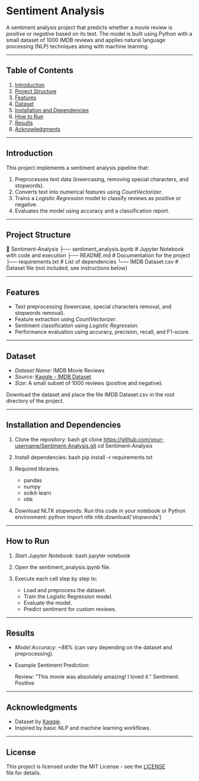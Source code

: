 # Sentiment Analysis

A sentiment analysis project that predicts whether a movie review is *positive* or *negative* based on its text. The model is built using Python with a small dataset of 1000 IMDB reviews and applies natural language processing (NLP) techniques along with machine learning.

---

## Table of Contents

1. [Introduction](#introduction)
2. [Project Structure](#project-structure)
3. [Features](#features)
4. [Dataset](#dataset)
5. [Installation and Dependencies](#installation-and-dependencies)
6. [How to Run](#how-to-run)
7. [Results](#results)
8. [Acknowledgments](#acknowledgments)

---

## Introduction

This project implements a sentiment analysis pipeline that:
1. Preprocesses text data (lowercasing, removing special characters, and stopwords).
2. Converts text into numerical features using *CountVectorizer*.
3. Trains a *Logistic Regression* model to classify reviews as positive or negative.
4. Evaluates the model using accuracy and a classification report.

---

## Project Structure


📂 Sentiment-Analysis
├── sentiment_analysis.ipynb   # Jupyter Notebook with code and execution
├── README.md                  # Documentation for the project
├── requirements.txt           # List of dependencies
└── IMDB Dataset.csv           # Dataset file (not included, see instructions below)


---

## Features

- Text preprocessing (lowercase, special characters removal, and stopwords removal).
- Feature extraction using *CountVectorizer*.
- Sentiment classification using *Logistic Regression*.
- Performance evaluation using accuracy, precision, recall, and F1-score.

---

## Dataset

- *Dataset Name*: IMDB Movie Reviews
- *Source*: [Kaggle - IMDB Dataset](https://www.kaggle.com/datasets/lakshmi25npathi/imdb-dataset-of-50k-movie-reviews)
- *Size*: A small subset of 1000 reviews (positive and negative).

Download the dataset and place the file IMDB Dataset.csv in the root directory of the project.

---

## Installation and Dependencies

1. Clone the repository:
   bash
   git clone https://github.com/your-username/Sentiment-Analysis.git
   cd Sentiment-Analysis
   

2. Install dependencies:
   bash
   pip install -r requirements.txt
   

3. Required libraries:
   - pandas
   - numpy
   - scikit-learn
   - nltk

4. Download NLTK stopwords:
   Run this code in your notebook or Python environment:
   python
   import nltk
   nltk.download('stopwords')
   

---

## How to Run

1. *Start Jupyter Notebook*:
   bash
   jupyter notebook
   

2. Open the sentiment_analysis.ipynb file.

3. Execute each cell step by step to:
   - Load and preprocess the dataset.
   - Train the Logistic Regression model.
   - Evaluate the model.
   - Predict sentiment for custom reviews.

---

## Results

- *Model Accuracy*: ~88% (can vary depending on the dataset and preprocessing).
- Example Sentiment Prediction:
  
  Review: "This movie was absolutely amazing! I loved it."
  Sentiment: Positive
  

---

## Acknowledgments

- Dataset by [Kaggle](https://www.kaggle.com/datasets/lakshmi25npathi/imdb-dataset-of-50k-movie-reviews).
- Inspired by basic NLP and machine learning workflows.

---

## License

This project is licensed under the MIT License - see the [LICENSE](LICENSE) file for details.
